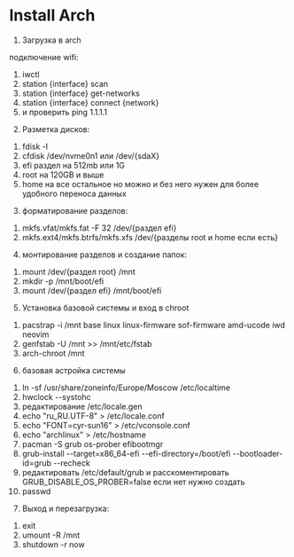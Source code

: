 <h1>
  Install Arch
</h1>

1. Загрузка в arch

подключение wifi:
<ol>
  <li>iwctl</li>
  <li>station {interface} scan</li>
  <li>station {interface} get-networks</li>
  <li>station {interface} connect {network}</li>
  <li>и проверить ping 1.1.1.1</li>
</ol>

2. Разметка дисков:
<ol>
  <li>fdisk -l</li>
  <li>cfdisk /dev/nvme0n1 или /dev/{sdaX}</li>
  <li>efi раздел на 512mb или 1G</li>
  <li>root на 120GB и выше</li>
  <li>home на все остальное но можно и без него нужен для более удобного переноса данных</li>
</ol>

3. форматирование разделов: 
<ol>
  <li>mkfs.vfat/mkfs.fat -F 32 /dev/{раздел efi}</li>
  <li>mkfs.ext4/mkfs.btrfs/mkfs.xfs /dev/{разделы root и home если есть}</li>
</ol>

4. монтирование разделов и создание папок:
<ol>
  <li>mount /dev/{раздел root} /mnt</li>
  <li>mkdir -p /mnt/boot/efi</li>
  <li>mount /dev/{раздел efi} /mnt/boot/efi</li>
</ol>

5. Установка базовой системы и вход в chroot
<ol>
  <li>pacstrap -i /mnt base linux linux-firmware sof-firmware amd-ucode iwd neovim</li>
  <li>genfstab -U /mnt >> /mnt/etc/fstab</li>
  <li>arch-chroot /mnt</li>
</ol>

6. базовая астройка системы
<ol>
  <li>ln -sf /usr/share/zoneinfo/Europe/Moscow /etc/localtime</li>
  <li>hwclock --systohc</li>
  <li>редактирование /etc/locale.gen</li>
  <li>echo "ru_RU.UTF-8" > /etc/locale.conf</li>
  <li>echo "FONT=cyr-sun16" > /etc/vconsole.conf</li>
  <li>echo "archlinux" > /etc/hostname</li>
  <li>pacman -S grub os-prober efibootmgr</li>
  <li>grub-install --target=x86_64-efi --efi-directory=/boot/efi --bootloader-id=grub --recheck</li>
  <li>редактировать /etc/default/grub и расскоментировать GRUB_DISABLE_OS_PROBER=false если нет нужно создать</li>
  <li>passwd</li>
</ol>

7. Выход и перезагрузка:
<ol>
  <li>exit</li>
  <li>umount -R /mnt</li>
  <li>shutdown -r now</li>
</ol>

